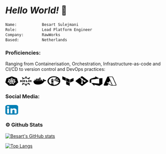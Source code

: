 # ***Hello World!*** 👋 

    Name:           Besart Sulejmani
    Role:           Lead Platform Engineer
    Company:        RawWorks
    Based:          Netherlands

### **Proficiencies:**

Ranging from Containerisation, Orchestration, Infrastructure-as-code and CI/CD to version control and DevOps practices:

<p align="left">
<a href="https://kubernetes.io/" target="blank"><img align="center" src="/Interests/kubernetes.svg" alt="Kubernetes" height="30" width="40" /></a>
<a href="https://helm.sh/" target="blank"><img align="center" src="/Interests/helm.svg" alt="Helm Charts" height="30" width="40" /></a>
<a href="https://docker.com" target="blank"><img align="center" src="/Interests/docker.svg" alt="Docker" height="30" width="40" /></a>
<a href="https://goharbor.io/" target="blank"><img align="center" src="/Interests/harbor.svg" alt="Harbor" height="30" width="40" /></a>
<a href="https://www.terraform.io/" target="blank"><img align="center" src="/Interests/terraform.svg" alt="Terraform" height="30" width="40" /></a>
<a href="https://git-scm.com/" target="blank"><img align="center" src="/Interests/git.svg" alt="Git" height="30" width="40" /></a>
<a href="https://azure.microsoft.com/en-us/services/devops/" target="blank"><img align="center" src="/Interests/azuredevops.svg" alt="AzureDevOps" height="30" width="40" /></a>
<a href="https://azure.microsoft.com" target="blank"><img align="center" src="/Interests/microsoftazure.svg" alt="Azure" height="30" width="40" /></a>
</p>

### **Social Media:**

<p align="left"> <a href="https://www.linkedin.com/in/besart-sulejmani-0b92aa25/" target="blank"><img align="center" src="/Socials/linkedin.png" alt="Linkedin" height="30" width="40" /></a> </p>

### ⚙ Github Stats

[![Besart's GitHub stats](https://github-readme-stats.vercel.app/api?username=BesartSulejmani&show_icons=true&count_private=true&theme=react)](https://github.com/anuraghazra/github-readme-stats)


[![Top Langs](https://github-readme-stats.vercel.app/api/top-langs/?username=BesartSulejmani&theme=react)](https://github.com/anuraghazra/github-readme-stats)